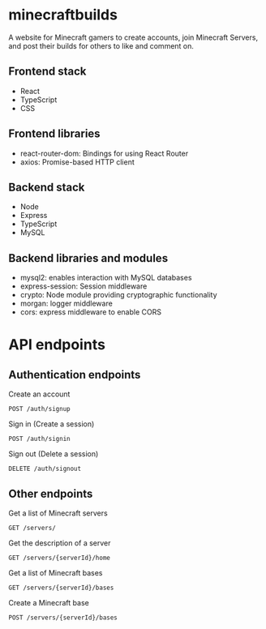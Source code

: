 # minecraftbuilds

A website for Minecraft gamers to create accounts, join Minecraft Servers, and post their builds for others to like and comment on.

## Frontend stack
- React
- TypeScript
- CSS

## Frontend libraries
- react-router-dom: Bindings for using React Router
- axios: Promise-based HTTP client

## Backend stack
- Node
- Express
- TypeScript
- MySQL

## Backend libraries and modules
- mysql2: enables interaction with MySQL databases
- express-session: Session middleware
- crypto: Node module providing cryptographic functionality
- morgan: logger middleware
- cors: express middleware to enable CORS

# API endpoints

## Authentication endpoints
Create an account
```
POST /auth/signup
```
Sign in (Create a session)
```
POST /auth/signin
```
Sign out (Delete a session)
```
DELETE /auth/signout
```

## Other endpoints
Get a list of Minecraft servers
```
GET /servers/
```
Get the description of a server
```
GET /servers/{serverId}/home
```
Get a list of Minecraft bases
```
GET /servers/{serverId}/bases
```
Create a Minecraft base
```
POST /servers/{serverId}/bases
```
